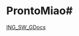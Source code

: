 # ProntoMiao#

[ING_SW_GDocs][ING_SW_Link]

















[ING_SW_Link]: https://docs.google.com/document/d/1LZxFhzzVK2yLKEAdlOchXs4H2qrJyUOQUnTtKN1-YtQ/edit?usp=sharing
